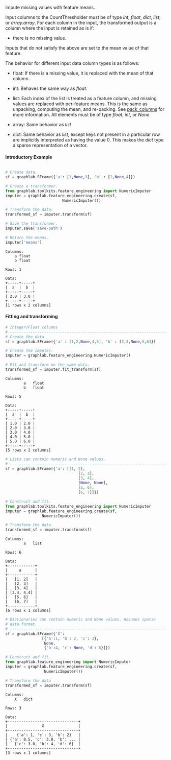 Impute missing values with feature means.

Input columns to the CountThresholder must be of type *int*, *float*,
*dict*, *list*, or *array.array*.  For each column in the input, the transformed output is
a column where the input is retained as is if:

- there is no missing value.

Inputs that do not satisfy the above are set to the mean value of that
feature.

The behavior for different input data column types is as follows:

- float: If there is a missing value, it is replaced with the mean
  of that column.

- int: Behaves the same way as *float*.

- list: Each index of the list is treated as a feature column, and
  missing values are replaced with per-feature means. This is
  the same as unpacking, computing the mean, and re-packing. See [pack_columns](https://dato.com/products/create/docs/generated/graphlab.SFrame.pack_columns.html) 
  for more information. All elements must be of type *float*, *int*, or *None*.

- array: Same behavior as *list*

- dict: Same behavior as *list*, except keys not present in
  a particular row are implicitly interpreted as having the
  value 0. This makes the  *dict* type a sparse representation
  of a vector.

#### Introductory Example
```python

# Create data.
sf = graphlab.SFrame({'a': [1,None,3], 'b' : [2,None,4]})

# Create a transformer.
from graphlab.toolkits.feature_engineering import NumericImputer
imputer = graphlab.feature_engineering.create(sf,
                         NumericImputer())

# Transform the data.
transformed_sf = imputer.transform(sf)

# Save the transformer.
imputer.save('save-path')

# Return the means.
imputer['means']
```
```no-highlight
Columns:
    a float
    b float

Rows: 1

Data:
+-----+-----+
|  a  |  b  |
+-----+-----+
| 2.0 | 3.0 |
+-----+-----+
[1 rows x 2 columns]

```
#### Fitting and transforming

```python
# Integer/Float columns
# ----------------------------------------------------------------------
# Create the data
sf = graphlab.SFrame({'a' : [1,2,None,4,5], 'b' : [2,3,None,5,6]})

# Create the imputer.
imputer = graphlab.feature_engineering.NumericImputer()

# Fit and transform on the same data.
transformed_sf = imputer.fit_transform(sf)
```
```no-highlight
Columns:
        a   float
        b   float

Rows: 5

Data:
+-----+-----+
|  a  |  b  |
+-----+-----+
| 1.0 | 2.0 |
| 2.0 | 3.0 |
| 3.0 | 4.0 |
| 4.0 | 5.0 |
| 5.0 | 6.0 |
+-----+-----+
[5 rows x 2 columns]
```
```python
# Lists can contain numeric and None values.
# ----------------------------------------------------------------------
sf = graphlab.SFrame({'a': [[1, 2],
                                [2, 3],
                                [3, 4],
                                [None, None],
                                [5, 6],
                                [6, 7]]})

# Construct and fit.
from graphlab.toolkits.feature_engineering import NumericImputer
imputer = graphlab.feature_engineering.create(sf,
                NumericImputer())

# Transform the data
transformed_sf = imputer.transform(sf)
```
```no-highlight
Columns:
        a   list

Rows: 6

Data:
+------------+
|     a      |
+------------+
|   [1, 2]   |
|   [2, 3]   |
|   [3, 4]   |
| [3.4, 4.4] |
|   [5, 6]   |
|   [6, 7]   |
+------------+
[6 rows x 1 columns]
```
```python
# Dictionaries can contain numeric and None values. Assumes sparse
# data format.
# ----------------------------------------------------------------------
sf = graphlab.SFrame({'X':
                [{'a':1, 'b': 2, 'c': 3},
                 None,
                 {'b':4, 'c': None, 'd': 6}]})

# Construct and fit.
from graphlab.feature_engineering import NumericImputer
imputer = graphlab.feature_engineering.create(sf,
                 NumericImputer())

# Transform the data
transformed_sf = imputer.transform(sf)
```
```no-highlight
Columns:
    X   dict

Rows: 3

Data:
+-------------------------------+
|               X               |
+-------------------------------+
|    {'a': 1, 'c': 3, 'b': 2}   |
| {'a': 0.5, 'c': 3.0, 'b': ... |
|   {'c': 3.0, 'b': 4, 'd': 6}  |
+-------------------------------+
[3 rows x 1 columns]

```

